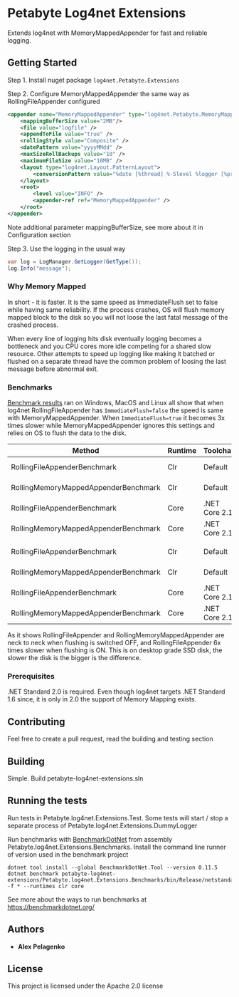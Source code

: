 # Petabyte Log4net Extensions

Extends log4net with MemoryMappedAppender for fast and reliable logging.

## Getting Started

Step 1. Install nuget package ```log4net.Petabyte.Extensions```

Step 2. Configure MemoryMappedAppender the same way as RollingFileAppender configured

```xml
<appender name="MemoryMappedAppender" type="log4net.Petabyte.MemoryMappedAppender,log4net.Petabyte.Extensions">
    <mappingBufferSize value="2MB"/>
    <file value="logfile" />
    <appendToFile value="true" />
    <rollingStyle value="Composite" />
    <datePattern value="yyyyMMdd" />
    <maxSizeRollBackups value="10" />
    <maximumFileSize value="10MB" />
    <layout type="log4net.Layout.PatternLayout">
        <conversionPattern value="%date [%thread] %-5level %logger [%property{NDC}] - %message%newline" />
    </layout>
    <root>
        <level value="INFO" />
        <appender-ref ref="MemoryMappedAppender" />
    </root>
</appender>

```

Note additional parameter mappingBufferSize, see more about it in Configuration section

Step 3. Use the logging in the usual way
```C#
var log = LogManager.GetLogger(GetType());
log.Info("message");
```

### Why Memory Mapped
In short - it is faster. It is the same speed as ImmediateFlush set to false while having same reliability. If the process crashes, OS will flush memory mapped block to the disk so you will not loose the last fatal message of the crashed process.

When every line of logging hits disk eventually logging becomes a bottleneck and you CPU cores more idle competing for a shared slow resource. Other attempts to speed up logging like making it batched or flushed on a separate thread have the common problem of loosing the last message before abnormal exit.

### Benchmarks

[Benchmark results](./Petabyte.log4net.Extensions.Benchmarks/BenchmarkDotNet.Artifacts/results/Petabytle.log4net.Extensions.Benchmarks.MemoryMappedAppenderBenchmark-report-github.md) ran on Windows, MacOS and Linux all show that when log4net RollingFileAppender has ```ImmediateFlush=false``` the speed is same with MemoryMappedAppender. When ```ImmediateFlush=true``` it becomes 3x times slower while MemoryMappedAppender ignores this settings and relies on OS to flush the data to the disk.

|                               Method | Runtime |     Toolchain | MaxMappingSize | MaxFileSize | ImmediateFlush | MaxRollingFiles | RowCount |       Mean |      Error |      StdDev |     Median | Ratio | RatioSD |
|------------------------------------- |-------- |-------------- |--------------- |------------ |--------------- |---------------- |--------- |-----------:|-----------:|------------:|-----------:|------:|--------:|
|         RollingFileAppenderBenchmark |     Clr |       Default |            2MB |        10MB |          False |               5 |   300000 |   595.9 ms |   8.841 ms |   8.2698 ms |   592.1 ms |  1.00 |    0.00 |
| RollingMemoryMappedAppenderBenchmark |     Clr |       Default |            2MB |        10MB |          False |               5 |   300000 |   604.3 ms |  13.831 ms |  17.9838 ms |   601.7 ms |  1.02 |    0.03 |
|         RollingFileAppenderBenchmark |    Core | .NET Core 2.1 |            2MB |        10MB |          False |               5 |   300000 |   548.5 ms |   8.757 ms |   8.1912 ms |   546.2 ms |  0.92 |    0.02 |
| RollingMemoryMappedAppenderBenchmark |    Core | .NET Core 2.1 |            2MB |        10MB |          False |               5 |   300000 |   542.9 ms |   6.047 ms |   5.6561 ms |   542.3 ms |  0.91 |    0.01 |
|                                      |         |               |                |             |                |                 |          |            |            |             |            |       |         |
|         RollingFileAppenderBenchmark |     Clr |       Default |            2MB |        10MB |           True |               5 |   300000 | 3,396.5 ms |  11.617 ms |  10.2982 ms | 3,395.6 ms |  1.00 |    0.00 |
| RollingMemoryMappedAppenderBenchmark |     Clr |       Default |            2MB |        10MB |           True |               5 |   300000 |   586.3 ms |   5.335 ms |   4.9902 ms |   585.3 ms |  0.17 |    0.00 |
|         RollingFileAppenderBenchmark |    Core | .NET Core 2.1 |            2MB |        10MB |           True |               5 |   300000 | 3,356.9 ms |  12.359 ms |  10.9563 ms | 3,357.7 ms |  0.99 |    0.01 |
| RollingMemoryMappedAppenderBenchmark |    Core | .NET Core 2.1 |            2MB |        10MB |           True |               5 |   300000 |   543.1 ms |   5.913 ms |   5.2420 ms |   542.9 ms |  0.16 |    0.00 |

As it shows RollingFileAppender and RollingMemoryMappedAppender are neck to neck when flushing is switched OFF, and RollingFileAppender 6x times slower when flushing is ON. This is on desktop grade SSD disk, the slower the disk is the bigger is the difference.
    

### Prerequisites

.NET Standard 2.0 is required. Even though log4net targets .NET Standard 1.6 since, it is only in 2.0 the support of Memory Mapping exists.

## Contributing

Feel free to create a pull request, read the building and testing section

## Building

Simple. Build petabyte-log4net-extensions.sln

## Running the tests

Run tests in Petabyte.log4net.Extensions.Test. Some tests will start / stop a separate process of Petabyte.log4net.Extensions.DummyLogger

Run benchmarks with [BenchmarkDotNet](https://github.com/dotnet/BenchmarkDotNet) from assembly Petabyte.log4net.Extensions.Benchmarks. Install the command line runner of version used in the benchmark project 

```
dotnet tool install --global BenchmarkDotNet.Tool --version 0.11.5
dotnet benchmark petabyte-log4net-extensions/Petabyte.log4net.Extensions.Benchmarks/bin/Release/netstandard2.0/Petabyte.log4net.Extensions.Benchmarks.dll -f * --runtimes clr core
```

See more about the ways to run benchmarks at https://benchmarkdotnet.org/

## Authors

* **Alex Pelagenko**

## License

This project is licensed under the Apache 2.0 license
